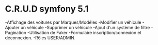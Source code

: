 # C.R.U.D symfony 5.1

-Affichage des voitures par Marques/Modéles
-Modifier un véhicule
-Ajouter un véhicule
-Supprimer un véhicule
-Ajout d'un système de filtre
-Pagination
-Utilisation de Faker
-Formulaire inscription/connexion et déconnexion.
-Rôles USER/ADMIN.
